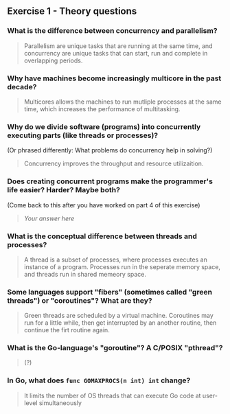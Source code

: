 Exercise 1 - Theory questions
-----------------------------
 
 ### What is the difference between concurrency and parallelism?
 > Parallelism are unique tasks that are running at the same time, and concurrency are unique tasks that can start, run and complete in overlapping periods.
 
 ### Why have machines become increasingly multicore in the past decade?
 > Multicores allows the machines to run mutliple processes at the same time, which increases the performance of multitasking.
 
 ### Why do we divide software (programs) into concurrently executing parts (like threads or processes)?
 (Or phrased differently: What problems do concurrency help in solving?)
 > Concurrency improves the throughput and resource utilizaition.
 
 ### Does creating concurrent programs make the programmer's life easier? Harder? Maybe both?
 (Come back to this after you have worked on part 4 of this exercise)
 > *Your answer here*
 
 ### What is the conceptual difference between threads and processes?
 > A thread is a subset of processes, where processes executes an instance of a program.
   Processes run in the seperate memory space, and threads run in shared memeory space.
 
 ### Some languages support "fibers" (sometimes called "green threads") or "coroutines"? What are they?
 > Green threads are scheduled by a virtual machine.
   Coroutines may run for a little while, then get interrupted by an another routine, then     continue the firt routine again.
 
 ### What is the Go-language's "goroutine"? A C/POSIX "pthread"?
 > (?)
 
 ### In Go, what does `func GOMAXPROCS(n int) int` change? 
 > It limits the number of OS threads that can execute Go code at user-level simultaneously



 
 
 
 
